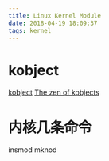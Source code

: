 ```yaml
---
title: Linux Kernel Module
date: 2018-04-19 18:09:37
tags: kernel
---
```



# kobject
[kobject](https://www.kernel.org/doc/Documentation/kobject.txt)
[The zen of kobjects](https://lwn.net/Articles/51437/)


# 内核几条命令
insmod
mknod

# 
